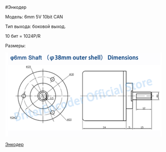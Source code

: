 #Энкодер

Модель: 6mm 5V 10bit CAN

Тип выхода: боковой выход.

10 бит = 1024P/R

Размеры: 

<p align="center">
<img src="picture/encod_razmer.png" width=700/>
</p>

[Энкодер](https://aliexpress.ru/item/4001309275150.html?gatewayAdapt=glo2rus&sku_id=10000015687603201&spm=a2g0s.12269583.0.0.609b1e84TvdLx1)
